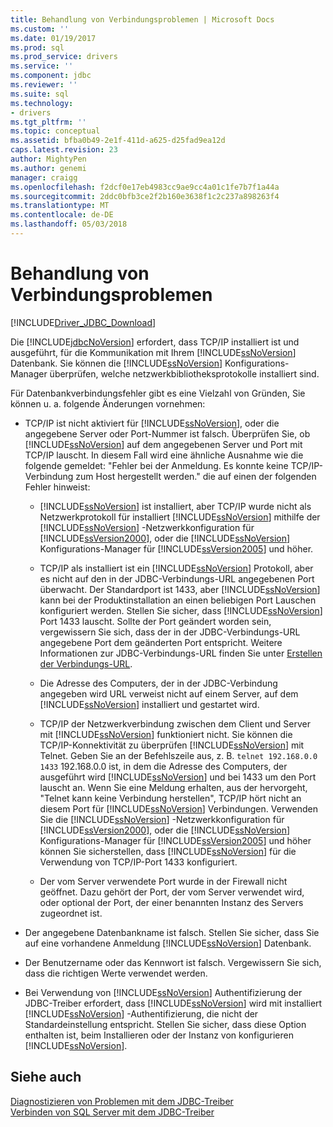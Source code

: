 ```yaml
---
title: Behandlung von Verbindungsproblemen | Microsoft Docs
ms.custom: ''
ms.date: 01/19/2017
ms.prod: sql
ms.prod_service: drivers
ms.service: ''
ms.component: jdbc
ms.reviewer: ''
ms.suite: sql
ms.technology:
- drivers
ms.tgt_pltfrm: ''
ms.topic: conceptual
ms.assetid: bfba0b49-2e1f-411d-a625-d25fad9ea12d
caps.latest.revision: 23
author: MightyPen
ms.author: genemi
manager: craigg
ms.openlocfilehash: f2dcf0e17eb4983cc9ae9cc4a01c1fe7b7f1a44a
ms.sourcegitcommit: 2ddc0bfb3ce2f2b160e3638f1c2c237a898263f4
ms.translationtype: MT
ms.contentlocale: de-DE
ms.lasthandoff: 05/03/2018
---
```

# <a name="troubleshooting-connectivity"></a>Behandlung von Verbindungsproblemen
[!INCLUDE[Driver_JDBC_Download](../../includes/driver_jdbc_download.md)]

  Die [!INCLUDE[jdbcNoVersion](../../includes/jdbcnoversion_md.md)] erfordert, dass TCP/IP installiert ist und ausgeführt, für die Kommunikation mit Ihrem [!INCLUDE[ssNoVersion](../../includes/ssnoversion_md.md)] Datenbank. Sie können die [!INCLUDE[ssNoVersion](../../includes/ssnoversion_md.md)] Konfigurations-Manager überprüfen, welche netzwerkbibliotheksprotokolle installiert sind.  
  
 Für Datenbankverbindungsfehler gibt es eine Vielzahl von Gründen, Sie können u. a. folgende Änderungen vornehmen:  
  
-   TCP/IP ist nicht aktiviert für [!INCLUDE[ssNoVersion](../../includes/ssnoversion_md.md)], oder die angegebene Server oder Port-Nummer ist falsch. Überprüfen Sie, ob [!INCLUDE[ssNoVersion](../../includes/ssnoversion_md.md)] auf dem angegebenen Server und Port mit TCP/IP lauscht. In diesem Fall wird eine ähnliche Ausnahme wie die folgende gemeldet: "Fehler bei der Anmeldung. Es konnte keine TCP/IP-Verbindung zum Host hergestellt werden." die auf einen der folgenden Fehler hinweist:  
  
    -   [!INCLUDE[ssNoVersion](../../includes/ssnoversion_md.md)] ist installiert, aber TCP/IP wurde nicht als Netzwerkprotokoll für installiert [!INCLUDE[ssNoVersion](../../includes/ssnoversion_md.md)] mithilfe der [!INCLUDE[ssNoVersion](../../includes/ssnoversion_md.md)] -Netzwerkkonfiguration für [!INCLUDE[ssVersion2000](../../includes/ssversion2000_md.md)], oder die [!INCLUDE[ssNoVersion](../../includes/ssnoversion_md.md)] Konfigurations-Manager für [!INCLUDE[ssVersion2005](../../includes/ssversion2005_md.md)] und höher.  
  
    -   TCP/IP als installiert ist ein [!INCLUDE[ssNoVersion](../../includes/ssnoversion_md.md)] Protokoll, aber es nicht auf den in der JDBC-Verbindungs-URL angegebenen Port überwacht. Der Standardport ist 1433, aber [!INCLUDE[ssNoVersion](../../includes/ssnoversion_md.md)] kann bei der Produktinstallation an einen beliebigen Port Lauschen konfiguriert werden. Stellen Sie sicher, dass [!INCLUDE[ssNoVersion](../../includes/ssnoversion_md.md)] Port 1433 lauscht. Sollte der Port geändert worden sein, vergewissern Sie sich, dass der in der JDBC-Verbindungs-URL angegebene Port dem geänderten Port entspricht. Weitere Informationen zur JDBC-Verbindungs-URL finden Sie unter [Erstellen der Verbindungs-URL](../../connect/jdbc/building-the-connection-url.md).  
  
    -   Die Adresse des Computers, der in der JDBC-Verbindung angegeben wird URL verweist nicht auf einem Server, auf dem [!INCLUDE[ssNoVersion](../../includes/ssnoversion_md.md)] installiert und gestartet wird.  
  
    -   TCP/IP der Netzwerkverbindung zwischen dem Client und Server mit [!INCLUDE[ssNoVersion](../../includes/ssnoversion_md.md)] funktioniert nicht. Sie können die TCP/IP-Konnektivität zu überprüfen [!INCLUDE[ssNoVersion](../../includes/ssnoversion_md.md)] mit Telnet. Geben Sie an der Befehlszeile aus, z. B. `telnet 192.168.0.0 1433` 192.168.0.0 ist, in dem die Adresse des Computers, der ausgeführt wird [!INCLUDE[ssNoVersion](../../includes/ssnoversion_md.md)] und bei 1433 um den Port lauscht an. Wenn Sie eine Meldung erhalten, aus der hervorgeht, "Telnet kann keine Verbindung herstellen", TCP/IP hört nicht an diesem Port für [!INCLUDE[ssNoVersion](../../includes/ssnoversion_md.md)] Verbindungen. Verwenden Sie die [!INCLUDE[ssNoVersion](../../includes/ssnoversion_md.md)] -Netzwerkkonfiguration für [!INCLUDE[ssVersion2000](../../includes/ssversion2000_md.md)], oder die [!INCLUDE[ssNoVersion](../../includes/ssnoversion_md.md)] Konfigurations-Manager für [!INCLUDE[ssVersion2005](../../includes/ssversion2005_md.md)] und höher können Sie sicherstellen, dass [!INCLUDE[ssNoVersion](../../includes/ssnoversion_md.md)] für die Verwendung von TCP/IP-Port 1433 konfiguriert.  
  
    -   Der vom Server verwendete Port wurde in der Firewall nicht geöffnet. Dazu gehört der Port, der vom Server verwendet wird, oder optional der Port, der einer benannten Instanz des Servers zugeordnet ist.  
  
-   Der angegebene Datenbankname ist falsch. Stellen Sie sicher, dass Sie auf eine vorhandene Anmeldung [!INCLUDE[ssNoVersion](../../includes/ssnoversion_md.md)] Datenbank.  
  
-   Der Benutzername oder das Kennwort ist falsch. Vergewissern Sie sich, dass die richtigen Werte verwendet werden.  
  
-   Bei Verwendung von [!INCLUDE[ssNoVersion](../../includes/ssnoversion_md.md)] Authentifizierung der JDBC-Treiber erfordert, dass [!INCLUDE[ssNoVersion](../../includes/ssnoversion_md.md)] wird mit installiert [!INCLUDE[ssNoVersion](../../includes/ssnoversion_md.md)] -Authentifizierung, die nicht der Standardeinstellung entspricht. Stellen Sie sicher, dass diese Option enthalten ist, beim Installieren oder der Instanz von konfigurieren [!INCLUDE[ssNoVersion](../../includes/ssnoversion_md.md)].  
  
## <a name="see-also"></a>Siehe auch  
 [Diagnostizieren von Problemen mit dem JDBC-Treiber](../../connect/jdbc/diagnosing-problems-with-the-jdbc-driver.md)   
 [Verbinden von SQL Server mit dem JDBC-Treiber](../../connect/jdbc/connecting-to-sql-server-with-the-jdbc-driver.md)  
  
  
